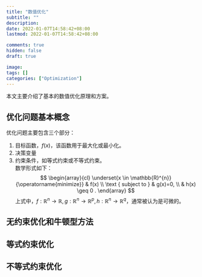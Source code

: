 ```yaml
---
title: "数值优化"
subtitle: ""
description: 
date: 2022-01-07T14:58:42+08:00
lastmod: 2022-01-07T14:58:42+08:00

comments: true
hidden: false
draft: true

image: 
tags: []
categories: ["Optimization"]
---
```

本文主要介绍了基本的数值优化原理和方案。

<!--more-->

## 优化问题基本概念
优化问题主要包含三个部分：
1. 目标函数，$f(x)$，该函数用于最大化或最小化。
2. 决策变量
3. 约束条件，如等式约束或不等式约束。   
数学形式如下：
$$
\begin{array}{cl}
\underset{x \in \mathbb{R}^{n}}{\operatorname{minimize}} & f(x) \\
\text { subject to } & g(x)=0, \\
& h(x) \geq 0 .
\end{array}
$$
上式中，$f: \mathbb{R}^{n} \rightarrow \mathbb{R}, g: \mathbb{R}^{n} \rightarrow \mathbb{R}^{p}, h: \mathbb{R}^{n} \rightarrow \mathbb{R}^{q}$，通常被认为是可微的。


## 无约束优化和牛顿型方法

## 等式约束优化

## 不等式约束优化